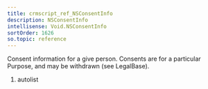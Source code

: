 ```yaml
---
title: crmscript_ref_NSConsentInfo
description: NSConsentInfo
intellisense: Void.NSConsentInfo
sortOrder: 1626
so.topic: reference
---
```



Consent information for a give person. Consents are for a particular Purpose, and may be withdrawn (see LegalBase).




1. autolist

